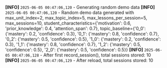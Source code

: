 **[INFO]** `2025-06-05 00:47:06,120` - Generating random demo data
**[INFO]** `2025-06-05 00:47:06,120` - Random demo data generated with max_unit_index=2, max_topic_index=5, max_lessons_per_session=5, max_sessions=10, 
student_characteristics={'motivation': 0.6, 'prior_knowledge': 0.4, 'attention_span': 0.7}, 
topic_baseline={'0_0': {'mastery': 0.2, 'confidence': 0.3}, '0_1': {'mastery': 0.8, 'confidence': 0.7}, '0_2': {'mastery': 0.5, 'confidence': 0.5}, '1_0': {'mastery': 0.2, 'confidence': 0.3}, '1_1': {'mastery': 0.8, 'confidence': 0.7}, '1_2': {'mastery': 0.5, 'confidence': 0.5}, '2_0': {'mastery': 0.5, 'confidence': 0.5}}
**[INFO]** `2025-06-05 00:47:06,128` - After first record_session(), total sessions stored: 10
**[INFO]** `2025-06-05 00:47:06,129` - After reload, total sessions stored: 10
